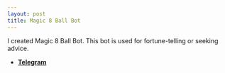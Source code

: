 ```yaml
---
layout: post
title: Magic 8 Ball Bot
---
```


I created Magic 8 Ball Bot. This bot is used for fortune-telling or seeking advice.

- [**Telegram**](https://goo.gl/Bn2XAZ)
